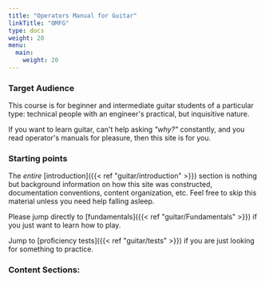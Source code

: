 ```yaml
---
title: "Operators Manual for Guitar"
linkTitle: "OMFG"
type: docs
weight: 20
menu:
  main:
    weight: 20
---
```


### Target Audience

This course is for beginner and intermediate guitar students of a particular type: technical people with an engineer's practical, but inquisitive nature.

If you want to learn guitar, can't help asking *"why?"* constantly, and you read operator's manuals for pleasure, then this site is for you.

### Starting points

The *entire* [introduction]({{< ref "guitar/introduction" >}}) section is nothing but background information on how this site was constructed, documentation conventions, content organization, etc. Feel free to skip this material unless you need help falling asleep.

Please jump directly to [fundamentals]({{< ref "guitar/Fundamentals" >}}) if you just want to learn how to play.

Jump to [proficiency tests]({{< ref "guitar/tests" >}}) if you are just looking for something to practice.

### Content Sections:
